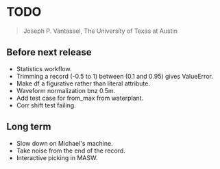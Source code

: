# TODO

> Joseph P. Vantassel, The University of Texas at Austin

## Before next release

- Statistics workflow.
- Trimming a record (-0.5 to 1) between (0.1 and 0.95) gives ValueError.
- Make df a figurative rather than literal attribute.
- Waveform normalization bnz 0.5m.
- Add test case for from_max from waterplant.
- Corr shift test failing.

## Long term

- Slow down on Michael's machine.
- Take noise from the end of the record.
- Interactive picking in MASW.
